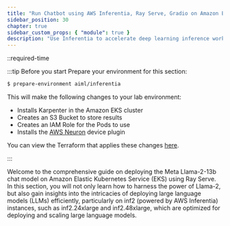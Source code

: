 ```yaml
---
title: "Run Chatbot using AWS Inferentia, Ray Serve, Gradio on Amazon EKS"
sidebar_position: 30
chapter: true
sidebar_custom_props: { "module": true }
description: "Use Inferentia to accelerate deep learning inference workloads on Amazon Elastic Kubernetes Service."
---
```


::required-time

:::tip Before you start
Prepare your environment for this section:

```bash timeout=300 wait=30
$ prepare-environment aiml/inferentia
```

This will make the following changes to your lab environment:

- Installs Karpenter in the Amazon EKS cluster
- Creates an S3 Bucket to store results
- Creates an IAM Role for the Pods to use
- Installs the [AWS Neuron](https://awsdocs-neuron.readthedocs-hosted.com/en/latest/containers/dlc-then-eks-devflow.html) device plugin

You can view the Terraform that applies these changes [here](https://github.com/VAR::MANIFESTS_OWNER/VAR::MANIFESTS_REPOSITORY/tree/VAR::MANIFESTS_REF/manifests/modules/aiml/inferentia/.workshop/terraform).

:::

Welcome to the comprehensive guide on deploying the Meta Llama-2-13b chat model on Amazon Elastic Kubernetes Service (EKS) using Ray Serve. In this section, you will not only learn how to harness the power of Llama-2, but also gain insights into the intricacies of deploying large language models (LLMs) efficiently, particularly on inf2 (powered by AWS Inferentia) instances, such as inf2.24xlarge and inf2.48xlarge, which are optimized for deploying and scaling large language models.
